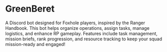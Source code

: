 # GreenBeret
A Discord bot designed for Foxhole players, inspired by the Ranger Handbook. This bot helps organize operations, assign tasks, manage logistics, and enhance RP gameplay. Features include task management, mission briefs, rank progression, and resource tracking to keep your squad mission-ready and engaged!
